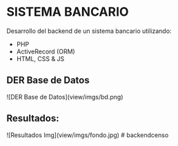 # SISTEMA BANCARIO
Desarrollo del backend de un sistema bancario utilizando: 
  * PHP
  * ActiveRecord (ORM)
  * HTML, CSS & JS

<h2>DER Base de Datos</h2>
![DER Base de Datos](view/imgs/bd.png)


<h2>Resultados: </h2>
![Resultados Img](view/imgs/fondo.jpg)
# backendcenso
